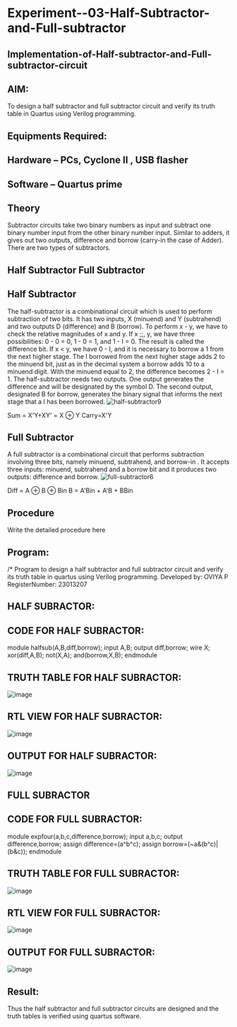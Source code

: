 # Experiment--03-Half-Subtractor-and-Full-subtractor
## Implementation-of-Half-subtractor-and-Full-subtractor-circuit
## AIM:
To design a half subtractor and full subtractor circuit and verify its truth table in Quartus using Verilog programming.

## Equipments Required:
## Hardware – PCs, Cyclone II , USB flasher
## Software – Quartus prime
## Theory
Subtractor circuits take two binary numbers as input and subtract one binary number input from the other binary number input. Similar to adders, it gives out two outputs, difference and borrow (carry-in the case of Adder). There are two types of subtractors.

## Half Subtractor Full Subtractor
## Half Subtractor
The half-subtractor is a combinational circuit which is used to perform subtraction of two bits. It has two inputs, X (minuend) and Y (subtrahend) and two outputs D (difference) and B (borrow). To perform x - y, we have to check the relative magnitudes of x and y. If x ;;, y, we have three possibilities: 0 - 0 = 0, 1 - 0 = 1, and 1 - I = 0. The result is called the difference bit. If x < y, we have 0 - I, and it is necessary to borrow a 1 from the next higher stage. The I borrowed from the next higher stage adds 2 to the minuend bit, just as in the decimal system a borrow adds 10 to a minuend digit. With the minuend equal to 2, the difference becomes 2 - I = 1. The half-subtractor needs two outputs. One output generates the difference and will be designated by the symbol D. The second output, designated B for borrow, generates the binary signal that informs the next stage that a I has been borrowed.
![half-subtractor9](https://user-images.githubusercontent.com/36288975/166112538-58c3bc7c-ee5d-4e6a-ac8d-8e8328efe27a.png)


Sum = X'Y+XY' = X ⊕ Y
Carry=X'Y

## Full Subtractor
A full subtractor is a combinational circuit that performs subtraction involving three bits, namely minuend, subtrahend, and borrow-in . It accepts three inputs: minuend, subtrahend and a borrow bit and it produces two outputs: difference and borrow. 
![full-subtractor6](https://user-images.githubusercontent.com/36288975/166112541-24c68359-3de8-4674-ae22-8272ffc385ed.png)


Diff = A ⊕ B ⊕ Bin B = A'Bin + A'B + BBin

## Procedure



Write the detailed procedure here 


## Program:
/*
Program to design a half subtractor and full subtractor circuit and verify its truth table in quartus using Verilog programming.
Developed by: OVIYA P
RegisterNumber:  23013207

## HALF SUBRACTOR:

## CODE FOR HALF SUBRACTOR:

module halfsub(A,B,diff,borrow);
input A,B; output diff,borrow;
wire X;
xor(diff,A,B);
not(X,A);
and(borrow,X,B);
endmodule

## TRUTH TABLE FOR HALF SUBRACTOR:

![image](https://github.com/Oviya24032K6/Experiment--03-Half-Subtractor-and-Full-subtractor/assets/147139999/3a9cd16c-b415-44b3-b4a0-0d079681678d)

## RTL VIEW FOR HALF SUBRACTOR:

![image](https://github.com/Oviya24032K6/Experiment--03-Half-Subtractor-and-Full-subtractor/assets/147139999/ca7d00b2-9b97-4430-9e9d-e0b2dfd688d9)

## OUTPUT FOR HALF SUBRACTOR:

![image](https://github.com/Oviya24032K6/Experiment--03-Half-Subtractor-and-Full-subtractor/assets/147139999/27e9b838-4a8d-4c99-bab4-4bc78309ba2e)

## FULL SUBRACTOR

## CODE FOR FULL SUBRACTOR:

module expfour(a,b,c,difference,borrow);
input a,b,c;
output difference,borrow;
assign difference=(a^b^c);
assign borrow=(~a&(b^c)|(b&c));
endmodule

## TRUTH TABLE FOR FULL SUBRACTOR:

![image](https://github.com/Oviya24032K6/Experiment--03-Half-Subtractor-and-Full-subtractor/assets/147139999/b51ede1d-9c37-4f9d-b59c-89cfa76fd0ac)

## RTL VIEW FOR FULL SUBRACTOR:

![image](https://github.com/Oviya24032K6/Experiment--03-Half-Subtractor-and-Full-subtractor/assets/147139999/5c8d793a-a4b4-497e-b3e6-f5f0a96cdce5)

## OUTPUT FOR FULL SUBRACTOR:

![image](https://github.com/Oviya24032K6/Experiment--03-Half-Subtractor-and-Full-subtractor/assets/147139999/460b6d9b-0fa6-4ddf-8925-fa7267d4cfe8)

## Result:
Thus the half subtractor and full subtractor circuits are designed and the truth tables is verified using quartus software.
